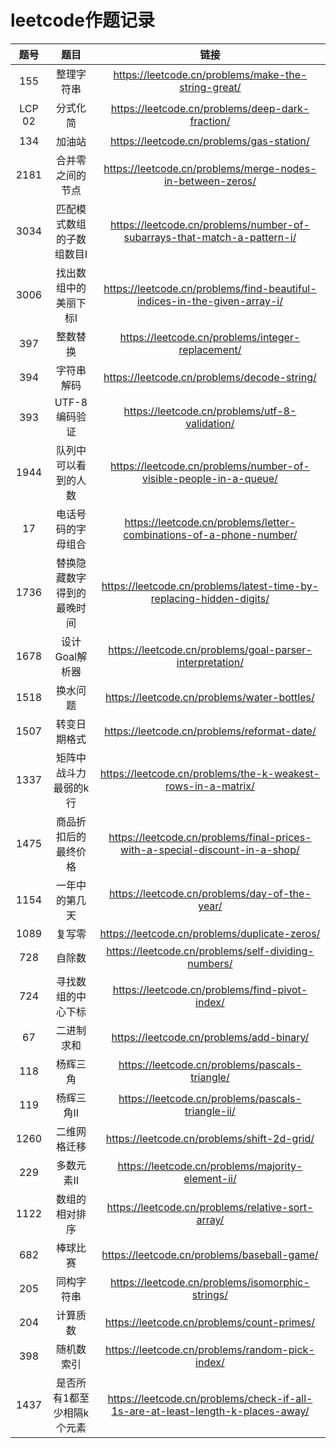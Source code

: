 # leetcode作题记录

|   题号   |       题目       |                                       链接                                        |
|:------:|:--------------:|:-------------------------------------------------------------------------------:|
|  155   |     整理字符串      |               https://leetcode.cn/problems/make-the-string-great/               |
| LCP 02 |      分式化简      |                https://leetcode.cn/problems/deep-dark-fraction/                 |
|  134   |      加油站       |                    https://leetcode.cn/problems/gas-station/                    |
|  2181  |    合并零之间的节点    |           https://leetcode.cn/problems/merge-nodes-in-between-zeros/            |
|  3034  | 匹配模式数组的子数组数目Ⅰ  |    https://leetcode.cn/problems/number-of-subarrays-that-match-a-pattern-i/     |
|  3006  |  找出数组中的美丽下标Ⅰ   |    https://leetcode.cn/problems/find-beautiful-indices-in-the-given-array-i/    |
|  397   |      整数替换      |                https://leetcode.cn/problems/integer-replacement/                |
|  394   |     字符串解码      |                   https://leetcode.cn/problems/decode-string/                   |
|  393   |   UTF-8 编码验证   |                 https://leetcode.cn/problems/utf-8-validation/                  |
|  1944  |   队列中可以看到的人数   |        https://leetcode.cn/problems/number-of-visible-people-in-a-queue/        |
|   17   |   电话号码的字母组合    |       https://leetcode.cn/problems/letter-combinations-of-a-phone-number/       |
|  1736  | 替换隐藏数字得到的最晚时间  |      https://leetcode.cn/problems/latest-time-by-replacing-hidden-digits/       |
|  1678  |   设计Goal解析器    |            https://leetcode.cn/problems/goal-parser-interpretation/             |
|  1518  |      换水问题      |                   https://leetcode.cn/problems/water-bottles/                   |
|  1507  |     转变日期格式     |                   https://leetcode.cn/problems/reformat-date/                   |
|  1337  |  矩阵中战斗力最弱的k行   |          https://leetcode.cn/problems/the-k-weakest-rows-in-a-matrix/           |
|  1475  |   商品折扣后的最终价格   |  https://leetcode.cn/problems/final-prices-with-a-special-discount-in-a-shop/   |
|  1154  |    一年中的第几天     |                  https://leetcode.cn/problems/day-of-the-year/                  |
|  1089  |      复写零       |                  https://leetcode.cn/problems/duplicate-zeros/                  |
|  728   |      自除数       |               https://leetcode.cn/problems/self-dividing-numbers/               |
|  724   |   寻找数组的中心下标    |                 https://leetcode.cn/problems/find-pivot-index/                  |
|   67   |     二进制求和      |                    https://leetcode.cn/problems/add-binary/                     |
|  118   |      杨辉三角      |                 https://leetcode.cn/problems/pascals-triangle/                  |
|  119   |     杨辉三角Ⅱ      |                https://leetcode.cn/problems/pascals-triangle-ii/                |
|  1260  |     二维网格迁移     |                   https://leetcode.cn/problems/shift-2d-grid/                   |
|  229   |     多数元素Ⅱ      |                https://leetcode.cn/problems/majority-element-ii/                |
|  1122  |    数组的相对排序     |                https://leetcode.cn/problems/relative-sort-array/                |
|  682   |      棒球比赛      |                   https://leetcode.cn/problems/baseball-game/                   |
|  205   |     同构字符串      |                https://leetcode.cn/problems/isomorphic-strings/                 |
|  204   |      计算质数      |                   https://leetcode.cn/problems/count-primes/                    |
|  398   |     随机数索引      |                 https://leetcode.cn/problems/random-pick-index/                 |
|  1437  | 是否所有1都至少相隔k个元素 | https://leetcode.cn/problems/check-if-all-1s-are-at-least-length-k-places-away/ |
